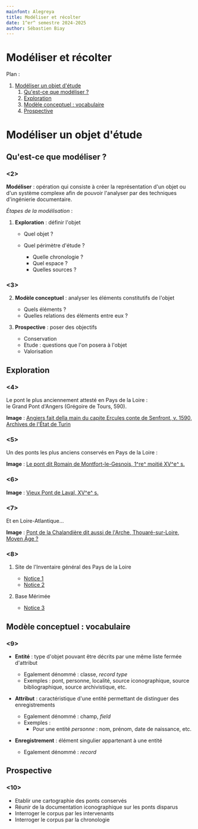 ```yaml
---
mainfont: Alegreya
title: Modéliser et récolter
date: 1^er^ semestre 2024-2025
author: Sébastien Biay
---
```


Modéliser et récolter
=====

Plan :

1. [Modéliser un objet d'étude](#t1)
	1. [Qu'est-ce que modéliser ? ](#t1-1)
	2. [Exploration ](#t1-2)
	3. [Modèle conceptuel : vocabulaire ](#t1-3)
	4. [Prospective ](#t1-4)

[comment]: <> (FINET)


<a id='t1'/>

# Modéliser un objet d'étude
[comment1]: <1> (TITRE1)


<a id='t1-1'/>

## Qu'est-ce que modéliser ? 

### <2>

**Modéliser** : opération qui consiste à créer la représentation d'un objet ou d'un système complexe afin de pouvoir l'analyser par des techniques d'ingénierie documentaire.

*Étapes de la modélisation* :

1. **Exploration** : définir l'objet

	- Quel objet ?
	- Quel périmètre d'étude ?
		
		- Quelle chronologie ?
		- Quel espace ?
		- Quelles sources ?


### <3>

2. **Modèle conceptuel** : analyser les éléments constitutifs de l'objet
	
	- Quels éléments ?
	- Quelles relations des éléments entre eux ?

3. **Prospective** : poser des objectifs
	
	- Conservation
	- Etude : questions que l'on posera à l'objet
	- Valorisation


<a id='t1-2'/>

## Exploration 

### <4>

Le pont le plus anciennement attesté en Pays de la Loire :\
le Grand Pont d'Angers (Grégoire de Tours, 590).


**Image** : [Angiers fait della main du capite Ercules conte de Senfront, v. 1590, Archives de l'État de Turin<a date='sans'/>](img/img_0e1c4490-d6ab-4c9b-bd2a-a5929150ce1c.jpeg)


### <5>

Un des ponts les plus anciens conservés en Pays de la Loire :

[comment4]: <5> (Il n'est pas du tout certain que la voie romaine Chartres-Le Mans traversait l'Huisne à cet emplacement ; c'est au Moyen Âge que cet axe devient important pour relier Le Mans et Paris.)

**Image** : [Le pont dit Romain de Montfort-le-Gesnois, 1^re^ moitié XV^e^ s.](img/img_10e0aa33-b8e9-4731-995e-83897f815155.jpeg)


### <6>

**Image** : [Vieux Pont de Laval, XV^e^ s.](img/img_laval.JPG)


### <7>

Et en Loire-Atlantique…

**Image** : [Pont de la Chalandière dit aussi de l'Arche, Thouaré-sur-Loire, Moyen Âge ?](img/img_5528c7dc-9f45-4974-b5c0-bbc262a1f347.jpeg)


### <8>

1. Site de l'Inventaire général des Pays de la Loire

	- [Notice 1](https://gertrude.paysdelaloire.fr/dossier/IA49000842)
	- [Notice 2](https://gertrude.paysdelaloire.fr/dossier/IA85001933)

2. Base Mérimée

	- [Notice 3](https://pop.culture.gouv.fr/notice/merimee/IA49000843)


[comment5]: <8> (En quoi consiste notre objet. Si l'on conçoit un schéma avec au centre le concept de PONT : )
[comment6]: <8> (- Quelles sont les informations essentielles qui permettront de le définir ?)
[comment7]: <8> (- Quels sont les concepts principaux qui vont graviter autour ?)


<a id='t1-3'/>

## Modèle conceptuel : vocabulaire 

### <9>

- **Entité** : type d'objet pouvant être décrits par une même liste fermée d'attribut
	- Egalement dénommé : classe, *record type*
	- Exemples : pont, personne, localité, source iconographique, source bibliographique, source archivistique, etc.

- **Attribut** : caractéristique d'une entité permettant de distinguer des enregistrements
	
	- Egalement dénommé : champ, *field*
	- Exemples : 
		- Pour une entité *personne* : nom, prénom, date de naissance, etc.

- **Enregistrement** : élément singulier appartenant à une entité

	- Egalement dénommé : *record*


<a id='t1-4'/>

## Prospective 

### <10>

- Etablir une cartographie des ponts conservés
- Réunir de la documentation iconographique sur les ponts disparus
- Interroger le corpus par les intervenants
- Interroger le corpus par la chronologie


